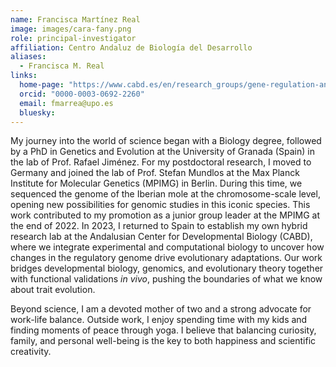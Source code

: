 ```yaml
---
name: Francisca Martínez Real
image: images/cara-fany.png
role: principal-investigator
affiliation: Centro Andaluz de Biología del Desarrollo
aliases:
  - Francisca M. Real
links:
  home-page: "https://www.cabd.es/en/research_groups/gene-regulation-and-evolution/summary-458.html"
  orcid: "0000-0003-0692-2260"
  email: fmarrea@upo.es
  bluesky: 
---
```



My journey into the world of science began with a Biology degree, followed by a PhD in Genetics and Evolution at the University of Granada (Spain) in the lab of Prof. Rafael Jiménez. For my postdoctoral research, I moved to Germany and joined the lab of Prof. Stefan Mundlos at the Max Planck Institute for Molecular Genetics (MPIMG) in Berlin. During this time, we sequenced the genome of the Iberian mole at the chromosome-scale level, opening new possibilities for genomic studies in this iconic species. This work contributed to my promotion as a junior group leader at the MPIMG at the end of 2022. In 2023, I returned to Spain to establish my own hybrid research lab at the Andalusian Center for Developmental Biology (CABD), where we integrate experimental and computational biology to uncover how changes in the regulatory genome drive evolutionary adaptations. Our work bridges developmental biology, genomics, and evolutionary theory together with functional validations _in vivo_, pushing the boundaries of what we know about trait evolution.

Beyond science, I am a devoted mother of two and a strong advocate for work-life balance. Outside work, I enjoy spending time with my kids and finding moments of peace through yoga. I believe that balancing curiosity, family, and personal well-being is the key to both happiness and scientific creativity.

